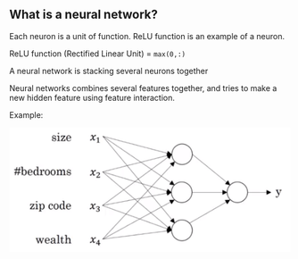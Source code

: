 ## What is a neural network?

Each neuron is a unit of function. ReLU function is an example of a neuron.

ReLU function (Rectified Linear Unit) = `max(0,:)`

A neural network is stacking several neurons together

Neural networks combines several features together, and tries to make a new hidden feature using feature interaction.

Example: 

![alt text][logo]

[logo]: 1.png "Logo Title Text 2"
